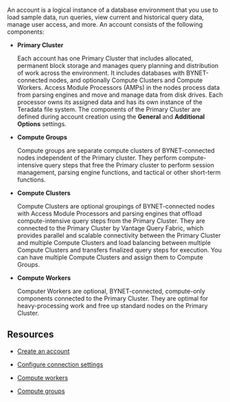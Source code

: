 
An account is a logical instance of a database environment that you use to load sample data, run queries, view current and historical query data, manage user access, and more. An account consists of the following components:

-   **Primary Cluster**

    Each account has one Primary Cluster that includes allocated, permanent block storage and manages query planning and distribution of work across the environment. It includes databases with BYNET-connected nodes, and optionally Compute Clusters and Compute Workers. Access Module Processors (AMPs) in the nodes process data from parsing engines and move and manage data from disk drives. Each processor owns its assigned data and has its own instance of the Teradata file system. The components of the Primary Cluster are defined during account creation using the **General** and **Additional Options** settings.

-   **Compute Groups**

    Compute groups are separate compute clusters of BYNET-connected nodes independent of the Primary cluster. They perform compute-intensive query steps that free the Primary cluster to perform session management, parsing engine functions, and tactical or other short-term functions.

-   **Compute Clusters**

    Compute Clusters are optional groupings of BYNET-connected nodes with Access Module Processors and parsing engines that offload compute-intensive query steps from the Primary Cluster. They are connected to the Primary Cluster by Vantage Query Fabric, which provides parallel and scalable connectivity between the Primary Cluster and multiple Compute Clusters and load balancing between multiple Compute Clusters and transfers finalized query steps for execution. You can have multiple Compute Clusters and assign them to Compute Groups.

-   **Compute Workers**

    Computer Workers are optional, BYNET-connected, compute-only components connected to the Primary Cluster. They are optimal for heavy-processing work and free up standard nodes on the Primary Cluster.


## Resources


-   [Create an account](qiv1640281527006.md)

-   [Configure connection settings](laq1640280582810.md)

-   [Compute workers](lyi1662583368110.md)

-   [Compute groups](mqu1640280532737.md)


